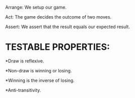 Arrange: We setup our game.

Act: The game decides the outcome of two moves.

Assert: We assert that the result equals our expected result.

# TESTABLE PROPERTIES:

*Draw is reflexive.

*Non-draw is winning or losing.

*Winning is the inverse of losing.

*Anti-transitivity.
